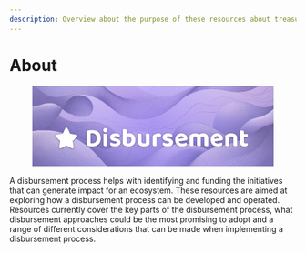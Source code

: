 ```yaml
---
description: Overview about the purpose of these resources about treasury disbursement
---
```


# About

<figure><img src=".gitbook/assets/disbursement-header-generated.png" alt=""><figcaption></figcaption></figure>

A disbursement process helps with identifying and funding the initiatives that can generate impact for an ecosystem. These resources are aimed at exploring how a disbursement process can be developed and operated. Resources currently cover the key parts of the disbursement process, what disbursement approaches could be the most promising to adopt and a range of different considerations that can be made when implementing a disbursement process.
